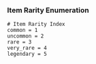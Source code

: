 ### Item Rarity Enumeration
```
# Item Rarity Index
common = 1
uncommon = 2
rare = 3
very_rare = 4
legendary = 5
```

